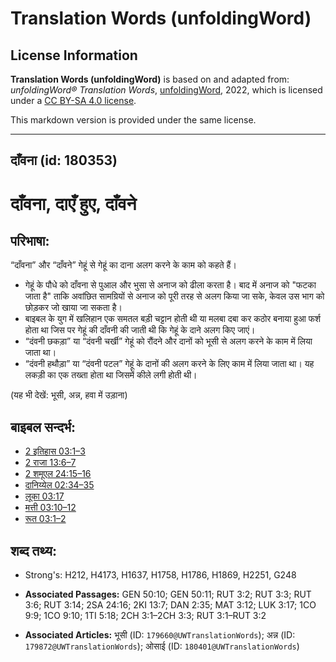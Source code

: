 # Translation Words (unfoldingWord)

## License Information

**Translation Words (unfoldingWord)** is based on and adapted from: _unfoldingWord® Translation Words_, [unfoldingWord](https://unfoldingword.org/utw), 2022, which is licensed under a [CC BY-SA 4.0 license](https://creativecommons.org/licenses/by-sa/4.0/legalcode.en).

This markdown version is provided under the same license.



--------------------------------

## दाँवना (id: 180353)

दाँवना, दाएँ हुए, दाँवने
========================

परिभाषा:
--------

“दाँवना” और “दाँवने” गेहूं से गेहूं का दाना अलग करने के काम को कहते हैं।

* गेहूं के पौधे को दाँवना से पुआल और भुसा से अनाज को ढीला करता है। बाद में अनाज को "फटका जाता है" ताकि अवांछित सामग्रियों से अनाज को पूरी तरह से अलग किया जा सके, केवल उस भाग को छोड़कर जो खाया जा सकता है।
* बाइबल के युग में खलिहान एक समतल बड़ी चट्टान होती थी या मलबा दबा कर कठोर बनाया हुआ फर्श होता था जिस पर गेहूं की दाँवनी की जाती थी कि गेहूं के दाने अलग किए जाएं।
* “दंवनी छकड़ा” या “दंवनी चर्खी” गेहूं को रौंदने और दानों को भूसी से अलग करने के काम में लिया जाता था।
* “दंवनी हथौड़ा” या “दंवनी पटल” गेहूं के दानों की अलग करने के लिए काम में लिया जाता था। यह लकड़ी का एक तख्ता होता था जिसमें कीले लगी होती थी।

(यह भी देखें: भूसी, अन्न, हवा में उड़ाना)

बाइबल सन्दर्भ:
--------------

* [2 इतिहास 03:1–3](https://ref.ly/2Chr0:0)
* [2 राजा 13:6–7](https://ref.ly/2Kgs0:0)
* [2 शमूएल 24:15–16](https://ref.ly/2Sam0:0)
* [दानिय्येल 02:34–35](https://ref.ly/Dan2:34-Dan2:35)
* [लूका 03:17](https://ref.ly/Luke3:17)
* [मत्ती 03:10–12](https://ref.ly/Matt3:10-Matt3:12)
* [रूत 03:1–2](https://ref.ly/Ruth3:1-Ruth3:2)

शब्द तथ्य:
----------

* Strong's: H212, H4173, H1637, H1758, H1786, H1869, H2251, G248

* **Associated Passages:** GEN 50:10; GEN 50:11; RUT 3:2; RUT 3:3; RUT 3:6; RUT 3:14; 2SA 24:16; 2KI 13:7; DAN 2:35; MAT 3:12; LUK 3:17; 1CO 9:9; 1CO 9:10; 1TI 5:18; 2CH 3:1–2CH 3:3; RUT 3:1–RUT 3:2
* **Associated Articles:** भूसी (ID: `179660@UWTranslationWords`); अन्न (ID: `179872@UWTranslationWords`); ओसाई (ID: `180401@UWTranslationWords`)

